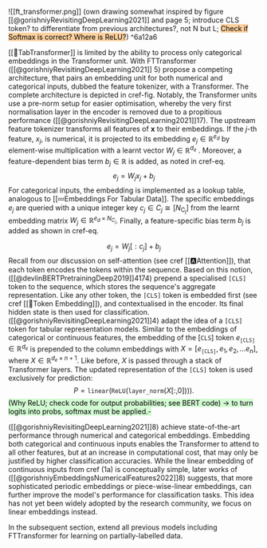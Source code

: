 ![[ft_transformer.png]]
(own drawing somewhat inspired by figure [[@gorishniyRevisitingDeepLearning2021]] and page 5; introduce CLS token? to differentiate from previous architectures?, not N but L; <mark style="background: #FFB86CA6;">Check if Softmax is correct? Where is ReLU?</mark>) ^6a12a6

[[🤖TabTransformer]] is limited by the ability to process only categorical embeddings in the Transformer unit. With FTTransformer ([[@gorishniyRevisitingDeepLearning2021]] 5) propose a competing architecture, that pairs an embedding unit for both numerical and categorical inputs, dubbed the feature tokenizer, with a Transformer. The complete architecture is depicted in cref-fig. Notably, the Transformer units use a pre-norm setup for easier optimisation, whereby the very first normalisation layer in the encoder is removed due to a propitious performance ([[@gorishniyRevisitingDeepLearning2021]]17). The upstream feature tokenizer transforms all features of $\boldsymbol{x}$ to their embeddings. If the $j$-th feature, $x_j$, is numerical, it is projected to its embedding $e_j \in \mathbb{R}^{e_d}$ by element-wise multiplication with a learnt vector $W_j \in \mathbb{R}^{d_{e}}$ . Moreover, a feature-dependent bias term $b_j \in \mathbb{R}$ is added, as noted in cref-eq.
$$
e_j= W_j x_j +b_j
$$
For categorical inputs, the embedding is implemented as a lookup table, analogous to [[💤Embeddings For Tabular Data]]. The specific embeddings $e_j$ are queried with a unique integer key $c_j \in C_j \cong\left[N_{\mathrm{C_j}}\right]$ from the learnt embedding matrix $W_j \in \mathbb{R}^{e_d \times N_{C_j}}$. Finally, a feature-specific bias term $b_j$ is added as shown in cref-eq.

$$
e_{j}=W_j[:c_j] +b_j
$$
Recall from our discussion on self-attention (see cref [[🅰️Attention]]), that each token encodes the tokens within the sequence. Based on this notion, ([[@devlinBERTPretrainingDeep2019]]4174) prepend a specialised $\texttt{[CLS]}$ token to the sequence, which stores the sequence's aggregate representation. Like any other token, the $\texttt{[CLS]}$ token is embedded first (see cref [[🛌Token Embedding]]), and contextualised in the encoder. Its final hidden state is then used for classification. ([[@gorishniyRevisitingDeepLearning2021]]4) adapt the idea of a $\texttt{[CLS]}$ token for tabular representation models. Similar to the embeddings of categorical or continuous features, the embedding of the $[\texttt{CLS}]$ token $e_\texttt{[CLS]} \in \mathbb{R}^{d_{e}}$ is prepended to the column embeddings with $X = \left[e_\texttt{[CLS]}, e_1, e_2, \ldots e_{n}\right]$, where $X \in \mathbb{R}^{d_{e} \times n +1}$. Like before, $X$ is passed through a stack of Transformer layers. The updated representation of the $\texttt{[CLS]}$ token is used exclusively for prediction: 
$$
P=\texttt{linear}\left(\texttt{ReLU}\left(\texttt{layer\_norm}\left(X[:,0]\right)\right)\right).
$$
<mark style="background: #BBFABBA6;">(Why ReLU; check code for output probabilities; see BERT code) -> to turn logits into probs, softmax must be applied.-</mark>

([[@gorishniyRevisitingDeepLearning2021]]8) achieve state-of-the-art performance through numerical and categorical embeddings. Embedding both categorical and continuous inputs enables the Transformer to attend to all other features, but at an increase in computational cost, that may only be justified by higher classification accuracies. While the linear embedding of continuous inputs from cref (1a) is conceptually simple, later works of ([[@gorishniyEmbeddingsNumericalFeatures2022]]8) suggests, that more sophisticated periodic embeddings or piece-wise-linear embeddings, can further improve the model's performance for classification tasks. This idea has not yet been widely adopted by the research community, we focus on linear embeddings instead.

In the subsequent section, extend all previous models including FTTransformer for learning on partially-labelled data.